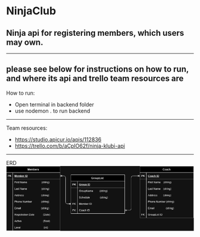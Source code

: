 # NinjaClub

Ninja api for registering members, which users may own. 
------------------------------------------------------
------------------------------------------------------
please see below for instructions on how to run, and where its api and trello team resources are
------------------------------------------------------
How to run:
 - Open terminal in backend folder
 - use nodemon . to run backend
------------------------------------------------------
Team resources:
- https://studio.apicur.io/apis/112836
- https://trello.com/b/aCpIO62f/ninja-klubi-api
  
------------------------------------------------------

ERD
  ![ERD diagramm](Ninja.drawio.png)



